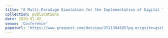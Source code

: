 ```yaml
---
title: "A Multi-Paradigm Simulation for the Implementation of Digital Twins in Surveillance Applications"
collection: publications
date: 2020-01-02
venue: 'Conference'
paperurl: 'https://www.proquest.com/docview/2511384585?pq-origsite=gscholar&fromopenview=true'
---
```

